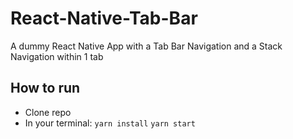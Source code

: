 # React-Native-Tab-Bar
A dummy React Native App with a Tab Bar Navigation and a Stack Navigation within 1 tab

## How to run
- Clone repo
- In your terminal:
`yarn install`
`yarn start`
